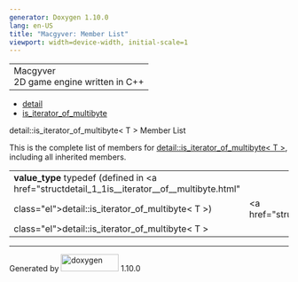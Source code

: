 ```yaml
---
generator: Doxygen 1.10.0
lang: en-US
title: "Macgyver: Member List"
viewport: width=device-width, initial-scale=1
---
```


<div id="top">

<div id="titlearea">

<table data-cellspacing="0" data-cellpadding="0">
<colgroup>
<col style="width: 100%" />
</colgroup>
<tbody>
<tr id="projectrow" class="odd">
<td id="projectalign"><div id="projectname">
Macgyver
</div>
<div id="projectbrief">
2D game engine written in C++
</div></td>
</tr>
</tbody>
</table>

</div>

<div id="main-nav">

</div>

<div id="nav-path" class="navpath">

- <a href="namespacedetail.html" class="el">detail</a>
- <a href="structdetail_1_1is__iterator__of__multibyte.html"
  class="el">is_iterator_of_multibyte</a>

</div>

</div>

<div class="header">

<div class="headertitle">

<div class="title">

detail::is_iterator_of_multibyte\< T \> Member List

</div>

</div>

</div>

<div class="contents">

This is the complete list of members for
<a href="structdetail_1_1is__iterator__of__multibyte.html"
class="el">detail::is_iterator_of_multibyte&lt; T &gt;</a>, including
all inherited members.

|                                                                                               |                                                            |     |
|-----------------------------------------------------------------------------------------------|------------------------------------------------------------|-----|
| **value_type** typedef (defined in <a href="structdetail_1_1is__iterator__of__multibyte.html" 
 class="el">detail::is_iterator_of_multibyte&lt; T &gt;</a>)                                    | <a href="structdetail_1_1is__iterator__of__multibyte.html" 
                                                                                                 class="el">detail::is_iterator_of_multibyte&lt; T &gt;</a>  |     |

</div>

------------------------------------------------------------------------

<span class="small">Generated
by [<img src="doxygen.svg" class="footer" width="104" height="31"
alt="doxygen" />](https://www.doxygen.org/index.html) 1.10.0</span>

